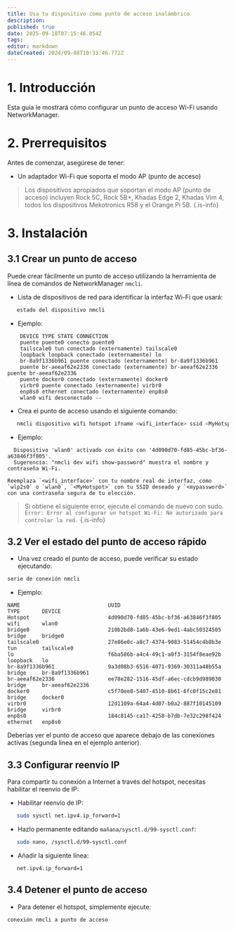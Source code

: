```yaml
---
title: Usa tu dispositivo como punto de acceso inalámbrico
description:
published: true
date: 2025-09-18T07:15:46.054Z
tags:
editor: markdown
dateCreated: 2024/09-08T10:33:46.772Z
---
```


# 1. Introducción

Esta guía le mostrará cómo configurar un punto de acceso Wi-Fi usando NetworkManager.

# 2. Prerrequisitos

Antes de comenzar, asegúrese de tener:

- Un adaptador Wi-Fi que soporta el modo AP (punto de acceso)

> Los dispositivos apropiados que soportan el modo AP (punto de acceso) incluyen Rock 5C, Rock 5B+, Khadas Edge 2, Khadas Vim 4, todos los dispositivos Mekotronics R58 y el Orange Pi 5B.
> {.is-info}

# 3. Instalación

## 3.1 Crear un punto de acceso

Puede crear fácilmente un punto de acceso utilizando la herramienta de línea de comandos de NetworkManager `nmcli`.

- Lista de dispositivos de red para identificar la interfaz Wi-Fi que usará:

```bash
   estado del dispositivo nmcli
```

- Ejemplo:

```
	DEVICE TYPE STATE CONNECTION      
	puente puente0 conectó puente0         
	tailscale0 tun conectado (externamente) tailscale0      
	loopback loopback conectado (externamente) lo              
	br-8a9f1336b961 puente conectado (externamente) br-8a9f1336b961 
	puente br-aeeaf62e2336 conectado (externamente) br-aeeaf62e2336 puente br-aeeaf62e2336 
	puente docker0 conectado (externamente) docker0         
	virbr0 puente conectado (externamente) virbr0          
	enp8s0 ethernet conectado (externamente) enp8s0          
	wlan0 wifi desconectado --   
```

- Crea el punto de acceso usando el siguiente comando:

```bash
   nmcli dispositivo wifi hotspot ifname <wifi_interface> ssid <MyHotspot> password <mypassword>
```

- Ejemplo:

```
  Dispositivo 'wlan0' activado con éxito con '4d090d70-fd85-45bc-bf36-a63846f3f805'. 
  Sugerencia: "nmcli dev wifi show-password" muestra el nombre y contraseña Wi-Fi.
```

```
Reemplaza `<wifi_interface>` con tu nombre real de interfaz, como `wlp2s0` o `wlan0`, `<MyHotspot>` con tu SSID deseado y `<mypassword>` con una contraseña segura de tu elección.
```

> Si obtiene el siguiente error, ejecute el comando de nuevo con sudo.
> `Error: Error al configurar un hotspot Wi-Fi: No autorizado para controlar la red.`
> {.is-info}

## 3.2 Ver el estado del punto de acceso rápido

- Una vez creado el punto de acceso, puede verificar su estado ejecutando:

```bash
serie de conexión nmcli
```

- Ejemplo:

```
NAME                            UUID                                  TYPE       DEVICE          
Hotspot                         4d090d70-fd85-45bc-bf36-a63846f3f805  wifi       wlan0           
bridge0                         210b2bd8-1a6b-43e6-9ed1-4abc50324505  bridge     bridge0         
tailscale0                      27e86e0c-a8c7-4374-9083-51454c4b8b3e  tun        tailscale0      
lo                              f6ba586b-a4c4-49c1-a0f3-3154f8eae92b  loopback   lo              
br-8a9f1336b961                 9a3d08b3-6516-4071-9369-30311a48b55a  bridge     br-8a9f1336b961 
br-aeeaf62e2336                 ee78e282-1516-45df-a6ec-cdcb9d989030  bridge     br-aeeaf62e2336 
docker0                         c5f70ee8-5407-4510-8b61-6fc0f15c2e81  bridge     docker0         
virbr0                          12d1109a-64a4-4d07-b0a2-887f10145109  bridge     virbr0          
enp8s0                          184c8145-ca17-4258-b7db-7e32c298f424  ethernet   enp8s0
```

Deberías ver el punto de acceso que aparece debajo de las conexiones activas (segunda línea en el ejemplo anterior).

## 3.3 Configurar reenvío IP

Para compartir tu conexión a Internet a través del hotspot, necesitas habilitar el reenvío de IP:

- Habilitar reenvío de IP:

```bash
   sudo sysctl net.ipv4.ip_forward=1
```

- Hazlo permanente editando `mañana/sysctl.d/99-sysctl.conf`:

```bash
   sudo nano, /sysctl.d/99-sysctl.conf
```

- Añadir la siguiente línea:

```
   net.ipv4.ip_forward=1
```

## 3.4 Detener el punto de acceso

- Para detener el hotspot, simplemente ejecute:

```bash
conexión nmcli a punto de acceso
```

